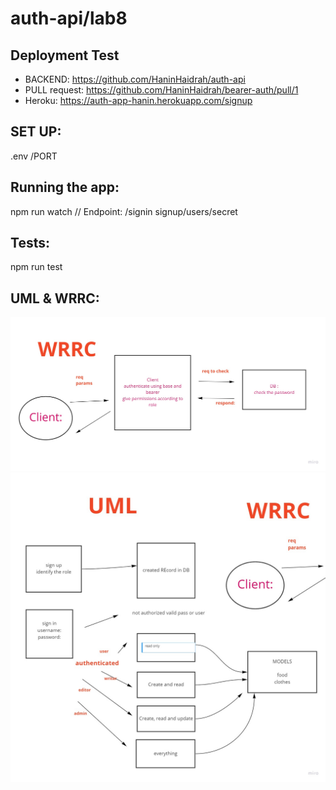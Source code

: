 # auth-api/lab8

## Deployment Test
- BACKEND: https://github.com/HaninHaidrah/auth-api 
- PULL request: https://github.com/HaninHaidrah/bearer-auth/pull/1 
- Heroku: https://auth-app-hanin.herokuapp.com/signup 

## SET UP:
.env /PORT

## Running the app:
npm run watch // Endpoint: /signin signup/users/secret

## Tests:
npm run test

## UML & WRRC:
![WRRC](WRRC.jpg)
![UML](UML.jpg)
